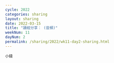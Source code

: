 ```yaml
---
cycle: 2022
categories: sharing
layout: sharing
date: 2022-03-15
title: "讀經分享： (音頻)"
weekNum: 11
dayNum: 2
permalink: /sharing/2022/wk11-day2-sharing.html
---
```


[](https://eccseattle.github.io/media/sharing/2022/wk011/2022-03-15-bin.m4a)

`小錢`
